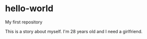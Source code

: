 # hello-world
My first repository

This is a story about myself.
I'm 28 years old and I need a girlfriend.
